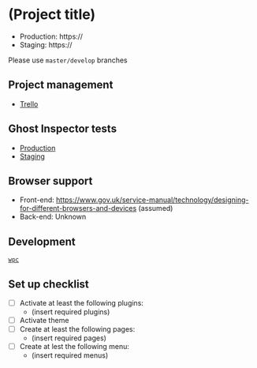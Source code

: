 # (Project title)

* Production: https://
* Staging: https://

Please use `master/develop` branches

## Project management

* [Trello](...)

## Ghost Inspector tests

* [Production](...)
* [Staging](...)

## Browser support

* Front-end: https://www.gov.uk/service-manual/technology/designing-for-different-browsers-and-devices (assumed)
* Back-end: Unknown

## Development

[`wpc`](https://github.com/dxw/wpc)

## Set up checklist

- [ ] Activate at least the following plugins:
  - (insert required plugins)
- [ ] Activate theme
- [ ] Create at least the following pages:
  - (insert required pages)
- [ ] Create at lest the following menu:
  - (insert required menus)
